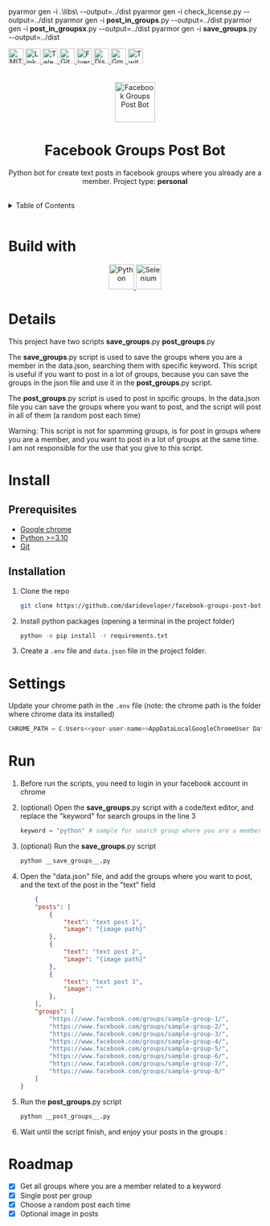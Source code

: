 pyarmor gen -i .\libs\  --output=../dist
pyarmor gen -i check_license.py --output=../dist
pyarmor gen -i __post_in_groups__.py  --output=../dist
pyarmor gen -i __post_in_groupsx__.py  --output=../dist
pyarmor gen -i __save_groups__.py  --output=../dist







<div><a href='https://github.com/darideveloper/facebook-groups-post-bot/blob/master/LICENSE' target='_blank'>
                <img src='https://img.shields.io/github/license/darideveloper/facebook-groups-post-bot.svg?style=for-the-badge' alt='MIT License' height='30px'/>
            </a><a href='https://www.linkedin.com/in/francisco-dari-hernandez-6456b6181/' target='_blank'>
                <img src='https://img.shields.io/static/v1?style=for-the-badge&message=LinkedIn&color=0A66C2&logo=LinkedIn&logoColor=FFFFFF&label=' alt='Linkedin' height='30px'/>
            </a><a href='https://t.me/darideveloper' target='_blank'>
                <img src='https://img.shields.io/static/v1?style=for-the-badge&message=Telegram&color=26A5E4&logo=Telegram&logoColor=FFFFFF&label=' alt='Telegram' height='30px'/>
            </a><a href='https://github.com/darideveloper' target='_blank'>
                <img src='https://img.shields.io/static/v1?style=for-the-badge&message=GitHub&color=181717&logo=GitHub&logoColor=FFFFFF&label=' alt='Github' height='30px'/>
            </a><a href='https://www.fiverr.com/darideveloper' target='_blank'>
                <img src='https://img.shields.io/static/v1?style=for-the-badge&message=Fiverr&color=222222&logo=Fiverr&logoColor=1DBF73&label=' alt='Fiverr' height='30px'/>
            </a><a href='https://discord.com/users/992019836811083826' target='_blank'>
                <img src='https://img.shields.io/static/v1?style=for-the-badge&message=Discord&color=5865F2&logo=Discord&logoColor=FFFFFF&label=' alt='Discord' height='30px'/>
            </a><a href='mailto:darideveloper@gmail.com?subject=Hello Dari Developer' target='_blank'>
                <img src='https://img.shields.io/static/v1?style=for-the-badge&message=Gmail&color=EA4335&logo=Gmail&logoColor=FFFFFF&label=' alt='Gmail' height='30px'/>
            </a><a href='https://www.twitch.tv/darideveloper' target='_blank'>
                <img src='https://img.shields.io/static/v1?style=for-the-badge&message=Twitch&color=b9a3e3&logo=Twitch&logoColor=ffffff&label=' alt='Twitch' height='30px'/>
            </a></div><div align='center'><br><br><img src='https://github.com/darideveloper/facebook-groups-post-bot/raw/master/imgs/logo.gif' alt='Facebook Groups Post Bot' height='80px'/>

# Facebook Groups Post Bot

Python bot for create text posts in facebook groups where you already are a member.
Project type: **personal**

</div><br><details>
            <summary>Table of Contents</summary>
            <ol>
<li><a href='#buildwith'>Build With</a></li>
<li><a href='#media'>Media</a></li>
<li><a href='#details'>Details</a></li>
<li><a href='#install'>Install</a></li>
<li><a href='#settings'>Settings</a></li>
<li><a href='#run'>Run</a></li>
<li><a href='#roadmap'>Roadmap</a></li></ol>
        </details><br>

# Build with

<div align='center'><a href='https://www.python.org/' target='_blank'> <img src='https://cdn.svgporn.com/logos/python.svg' alt='Python' title='Python' height='50px'/> </a><a href='https://www.selenium.dev/' target='_blank'> <img src='https://cdn.svgporn.com/logos/selenium.svg' alt='Selenium' title='Selenium' height='50px'/> </a></div>

# Details

This project have two scripts **save_groups**.py **post_groups**.py

The **save_groups**.py script is used to save the groups where you are a member in the data.json, searching them with specific keyword. This script is useful if you want to post in a lot of groups, because you can save the groups in the json file and use it in the **post_groups**.py script.


The **post_groups**.py script is used to post in spcific groups. In the data.json file you can save the groups where you want to post, and the script will post in all of them (a random post each time)

Warning: This script is not for spamming groups, is for post in groups where you are a member, and you want to post in a lot of groups at the same time. I am not responsible for the use that you give to this script.

# Install

## Prerequisites

* [Google chrome](https://www.google.com/intl/es-419/chrome/)
* [Python >=3.10](https://www.python.org/)
* [Git](https://git-scm.com/)

## Installation

1. Clone the repo

   ```sh
   git clone https://github.com/darideveloper/facebook-groups-post-bot.git
   ```

2. Install python packages (opening a terminal in the project folder)

   ```sh
   python -m pip install -r requirements.txt 
   ```

3. Create a `.env` file and `data.json` file in the project folder.

# Settings

Update your chrome path in the `.env` file (note: the chrome path is the folder where chrome data its installed)

```js
CHROME_PATH = C:Users<<your-user-name>>AppDataLocalGoogleChromeUser Data
```

# Run

1. Before run the scripts, you need to login in your facebook account in chrome

2. (optional) Open the **save_groups**.py script with a code/text editor, and replace the "keyword" for search groups in the line 3

    ```python
    keyword = "python" # sample for search group where you are a member, about python
    ```

3. (optional) Run the **save_groups**.py script

    ```sh
    python __save_groups__.py
    ```

4. Open the "data.json" file, and add the groups where you want to post, and the text of the post in the "text" field

    ```json
        {
        "posts": [
            {
                "text": "text post 1",
                "image": "{image path}"
            },
            {
                "text": "text post 2",
                "image": "{image path}"
            },
            {
                "text": "text post 3",
                "image": ""
            },
        ],
        "groups": [
            "https://www.facebook.com/groups/sample-group-1/",
            "https://www.facebook.com/groups/sample-group-2/",
            "https://www.facebook.com/groups/sample-group-3/",
            "https://www.facebook.com/groups/sample-group-4/",
            "https://www.facebook.com/groups/sample-group-5/",
            "https://www.facebook.com/groups/sample-group-6/",
            "https://www.facebook.com/groups/sample-group-7/",
            "https://www.facebook.com/groups/sample-group-8/"
        ]
    }
    ```

5. Run the **post_groups**.py script

    ```sh
    python __post_groups__.py
    ```

6. Wait until the script finish, and enjoy your posts in the groups :

# Roadmap

- [x] Get all groups where you are a member related to a keyword
- [X] Single post per group
- [X] Choose a random post each time
- [X] Optional image in posts